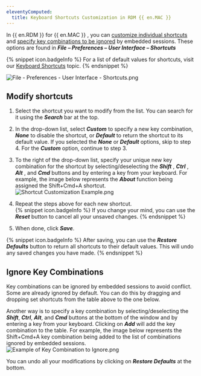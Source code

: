```yaml
---
eleventyComputed:
  title: Keyboard Shortcuts Customization in RDM {{ en.MAC }}
---
```

In {{ en.RDM }} for {{ en.MAC }} , you can <a href="#modify">customize individual shortcuts</a> and <a href="#ignore">specify key combinations to be ignored</a> by embedded sessions. These options are found in ***File – Preferences – User Interface – Shortcuts***

{% snippet icon.badgeInfo %}
For a list of default values for shortcuts, visit our [Keyboard Shortcuts](https://helpmac.remotedesktopmanager.com/support_keyboardshortcuts.html) topic.
{% endsnippet %}

![File - Preferences - User Interface - Shortcuts.png](/img/en/kb/kb2102.png)

## Modify shortcuts
<a name="modify"></a>

1. Select the shortcut you want to modify from the list. You can search for it using the ***Search*** bar at the top.
1. In the drop-down list, select ***Custom*** to specify a new key combination, ***None*** to disable the shortcut, or ***Default*** to return the shortcut to its default value. If you selected the ***None*** or ***Default*** options, skip to step 4. For the ***Custom*** option, continue to step 3.
1. To the right of the drop-down list, specify your unique new key combination for the shortcut by selecting/deselecting the ***Shift*** , ***Ctrl*** , ***Alt*** , and ***Cmd*** buttons and by entering a key from your keyboard. For example, the image below represents the ***About*** function being assigned the Shift+Cmd+A shortcut.
![Shortcut Customization Example.png](/img/en/kb/kb2094.png)
1. Repeat the steps above for each new shortcut.  
{% snippet icon.badgeInfo %}
If you change your mind, you can use the ***Reset*** button to cancel all your unsaved changes.
{% endsnippet %}  

5. When done, click ***Save***.

{% snippet icon.badgeInfo %}
After saving, you can use the ***Restore Defaults*** button to return all shortcuts to their default values. This will undo any saved changes you have made.
{% endsnippet %}

## Ignore Key Combinations
<a name="ignore"></a>

Key combinations can be ignored by embedded sessions to avoid conflict. Some are already ignored by default. You can do this by dragging and dropping set shortcuts from the table above to the one below.

Another way is to specify a key combination by selecting/deselecting the ***Shift***, ***Ctrl***, ***Alt***, and ***Cmd*** buttons at the bottom of the window and by entering a key from your keyboard. Clicking on ***Add*** will add the key combination to the table. For example, the image below represents the Shift+Cmd+A key combination being added to the list of combinations ignored by embedded sessions.  
![Example of Key Combination to Ignore.png](/img/en/kb/kb2095.png)  

You can undo all your modifications by clicking on ***Restore Defaults*** at the bottom.